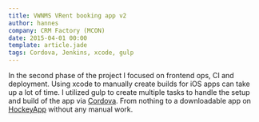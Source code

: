 ```yaml
---
title: VWNMS VRent booking app v2
author: hannes
company: CRM Factory (MCON)
date: 2015-04-01 00:00
template: article.jade
tags: Cordova, Jenkins, xcode, gulp
---
```


In the second phase of the project I focused on frontend ops, CI and deployment. Using xcode to manually create builds for iOS apps can take up a lot of time. I utilized gulp to create multiple tasks to handle the setup and build of the app via [Cordova][1]. From nothing to a downloadable app on [HockeyApp][2] without any manual work.

[1]: https://cordova.apache.org
[2]: http://hockeyapp.net